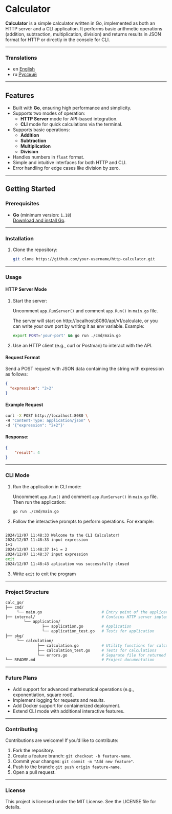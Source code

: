 # Calculator

**Calculator** is a simple calculator written in Go, implemented as both an HTTP server and a CLI application. It performs basic arithmetic operations (addition, subtraction, multiplication, division) and returns results in JSON format for HTTP or directly in the console for CLI.

---

### Translations

- en [English](./README.md)
- ru [Русский](./README_ru.md)

---

## Features

- Built with **Go**, ensuring high performance and simplicity.
- Supports two modes of operation:
    - **HTTP Server** mode for API-based integration.
    - **CLI** mode for quick calculations via the terminal.
- Supports basic operations:
    - **Addition**
    - **Subtraction**
    - **Multiplication**
    - **Division**
- Handles numbers in `float` format.
- Simple and intuitive interfaces for both HTTP and CLI.
- Error handling for edge cases like division by zero.

---

## Getting Started

### Prerequisites

- **Go** (minimum version: `1.18`)  
  [Download and install Go](https://golang.org/dl/).

---

### Installation

1. Clone the repository:
   ```bash
   git clone https://github.com/your-username/http-calculator.git
   ```

---

### Usage
#### HTTP Server Mode

1. Start the server:

   Uncomment `app.RunServer()` and comment `app.Run()` in `main.go` file.

   The server will start on http://localhost:8080/api/v1/calculate, or you can write your own port by writing it as env variable.
   Example:
    ```bash
    export PORT='your-port' && go run ./cmd/main.go 
   ```

2. Use an HTTP client (e.g., curl or Postman) to interact with the API.

#### Request Format

Send a POST request with JSON data containing the string with expression as follows:
```json
{
  "expression": "2+2"    
}
```

#### Example Request
```bash
curl -X POST http://localhost:8080 \
-H "Content-Type: application/json" \
-d '{"expression": "2+2"}'
```

#### Response:
```json
{
    "result": 4
}
```

---

### CLI Mode

1. Run the application in CLI mode:

   Uncomment `app.Run()` and comment `app.RunServer()` in `main.go` file.
   Then run the application:
    ```bash
    go run ./cmd/main.go
    ```

2. Follow the interactive prompts to perform operations. For example:
```bash

2024/12/07 11:48:33 Welcome to the CLI Calculator!
2024/12/07 11:48:33 input expression
1+1
2024/12/07 11:48:37 1+1 = 2
2024/12/07 11:48:37 input expression
exit
2024/12/07 11:48:43 aplication was successfully closed
```

3. Write `exit` to exit the program

---

### Project Structure
```graphql
calc_go/
├── cmd/ 
     └── main.go                          # Entry point of the application
├── internal/                             # Contains HTTP server implementation
        └── application/
                ├── application.go        # Application
                └── application_test.go   # Tests for application
├── pkg/           
     └── calculation/
              ├── calculation.go          # Utility functions for calculations
              ├── calculation_test.go     # Tests for calculations
              └── errors.go               # Separate file for returned errors
└── README.md                             # Project documentation
```

---

### Future Plans

- Add support for advanced mathematical operations (e.g., exponentiation, square root).
- Implement logging for requests and results.
- Add Docker support for containerized deployment.
- Extend CLI mode with additional interactive features.

---

### Contributing

Contributions are welcome! If you’d like to contribute:

1. Fork the repository.
2. Create a feature branch: `git checkout -b feature-name`.
3. Commit your changes: `git commit -m "Add new feature"`.
4. Push to the branch: `git push origin feature-name`.
5. Open a pull request.

---

### License

This project is licensed under the MIT License. See the LICENSE file for details.
